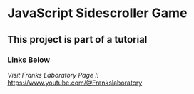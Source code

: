 # JavaScript Sidescroller Game

## This project is part of a tutorial

### Links Below

_Visit Franks Laboratory Page !!_ https://www.youtube.com/@Frankslaboratory
